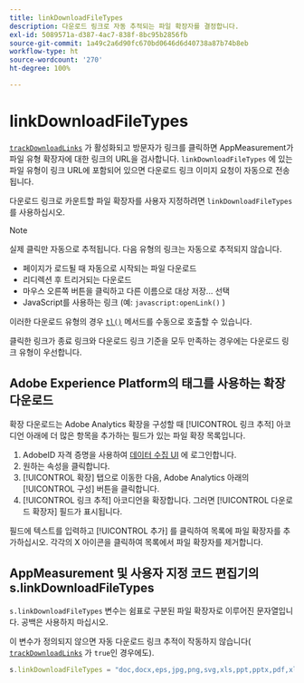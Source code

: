 ```yaml
---
title: linkDownloadFileTypes
description: 다운로드 링크로 자동 추적되는 파일 확장자를 결정합니다.
exl-id: 5089571a-d387-4ac7-838f-8bc95b2856fb
source-git-commit: 1a49c2a6d90fc670bd0646d6d40738a87b74b8eb
workflow-type: ht
source-wordcount: '270'
ht-degree: 100%

---
```


# linkDownloadFileTypes

[`trackDownloadLinks`](trackdownloadlinks.md) 가 활성화되고 방문자가 링크를 클릭하면 AppMeasurement가 파일 유형 확장자에 대한 링크의 URL을 검사합니다. `linkDownloadFileTypes` 에 있는 파일 유형이 링크 URL에 포함되어 있으면 다운로드 링크 이미지 요청이 자동으로 전송됩니다.

다운로드 링크로 카운트할 파일 확장자를 사용자 지정하려면 `linkDownloadFileTypes` 를 사용하십시오.

>[!NOTE]
>
>실제 클릭만 자동으로 추적됩니다. 다음 유형의 링크는 자동으로 추적되지 않습니다.
>
> * 페이지가 로드될 때 자동으로 시작되는 파일 다운로드
> * 리디렉션 후 트리거되는 다운로드
> * 마우스 오른쪽 버튼을 클릭하고 다른 이름으로 대상 저장... 선택
> * JavaScript를 사용하는 링크 (예: `javascript:openLink()` )

>
> 
이러한 다운로드 유형의 경우 [`tl()`](../functions/tl-method.md) 메서드를 수동으로 호출할 수 있습니다.

클릭한 링크가 종료 링크와 다운로드 링크 기준을 모두 만족하는 경우에는 다운로드 링크 유형이 우선합니다.

## Adobe Experience Platform의 태그를 사용하는 확장 다운로드

확장 다운로드는 Adobe Analytics 확장을 구성할 때 [!UICONTROL 링크 추적] 아코디언 아래에 더 많은 항목을 추가하는 필드가 있는 파일 확장 목록입니다.

1. AdobeID 자격 증명을 사용하여 [데이터 수집 UI](https://experience.adobe.com/data-collection) 에 로그인합니다.
2. 원하는 속성을 클릭합니다.
3.  [!UICONTROL 확장] 탭으로 이동한 다음, Adobe Analytics 아래의 [!UICONTROL 구성] 버튼을 클릭합니다.
4.  [!UICONTROL 링크 추적] 아코디언을 확장합니다. 그러면 [!UICONTROL  다운로드 확장자] 필드가 표시됩니다.

필드에 텍스트를 입력하고 [!UICONTROL 추가] 를 클릭하여 목록에 파일 확장자를 추가하십시오. 각각의 X 아이콘을 클릭하여 목록에서 파일 확장자를 제거합니다.

## AppMeasurement 및 사용자 지정 코드 편집기의 s.linkDownloadFileTypes

 `s.linkDownloadFileTypes` 변수는 쉼표로 구분된 파일 확장자로 이루어진 문자열입니다. 공백은 사용하지 마십시오.

이 변수가 정의되지 않으면 자동 다운로드 링크 추적이 작동하지 않습니다( [`trackDownloadLinks`](trackdownloadlinks.md) 가 `true`인 경우에도).

```js
s.linkDownloadFileTypes = "doc,docx,eps,jpg,png,svg,xls,ppt,pptx,pdf,xlsx,tab,csv,zip,txt,vsd,vxd,xml,js,css,rar,exe,wma,mov,avi,wmv,mp3,wav,m4v";
```
